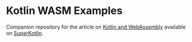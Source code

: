 # Kotlin WASM Examples

Companion repository for the article on [Kotlin and WebAssembly](https://superkotlin.com/kotlin-and-webassembly) available on [SuperKotlin](https://superkotlin.com).

